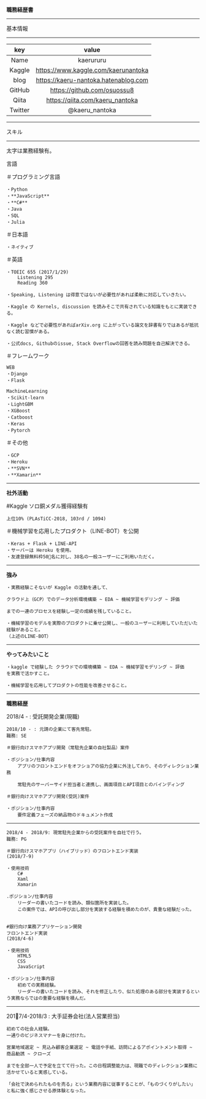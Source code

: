 **職務経歴書**
_____

基本情報
_____

| key | value |
| :---: | :---: |
| Name | kaerururu |
| Kaggle | https://www.kaggle.com/kaerunantoka | 
| blog | https://kaeru-nantoka.hatenablog.com |
| GitHub | https://github.com/osuossu8 |
| Qiita | https://qiita.com/kaeru_nantoka |
| Twitter | @kaeru_nantoka |

_____

スキル
_____

太字は業務経験有。

言語

＃プログラミング言語

    ・Python
    ・**JavaScript**
    ・**C#**
    ・Java
    ・SQL
    ・Julia

＃日本語

    ・ネイティブ

＃英語

    ・TOEIC 655 (2017/1/29)
        Listening 295
        Reading 360
    
    ・Speaking, Listening は得意ではないが必要性があれば柔軟に対応していきたい。

    ・Kaggle の Kernels, discussion を読みそこで共有されている知識をもとに実装できる。

    ・Kaggle などで必要性があればarXiv.org に上がっている論文を辞書有りではあるが抵抗なく読む習慣がある。

    ・公式docs, Githubのissue, Stack Overflowの回答を読み問題を自己解決できる。    

＃フレームワーク

    WEB
    ・Django
    ・Flask

    MachineLearning
    ・Scikit-learn
    ・LightGBM
    ・XGBoost
    ・Catboost
    ・Keras
    ・Pytorch


＃その他

    ・GCP
    ・Heroku
    ・**SVN**
    ・**Xamarin**

_____

**社外活動**

#Kaggle ソロ銅メダル獲得経験有

    上位10% (PLAsTiCC-2018, 103rd / 1094)

＃機械学習を応用したプロダクト（LINE-BOT）を公開

    ・Keras + Flask + LINE-API
    ・サーバーは Heroku を使用。
    ・友達登録無料枠50名に対し、38名の一般ユーザーにご利用いただく。

_____

**強み**

    ・実務経験こそないが Kaggle の活動を通して、

    クラウド上（GCP）でのデータ分析環境構築 ~ EDA ~ 機械学習モデリング ~ 評価

    までの一連のプロセスを経験し一定の成績を残していること。

    ・機械学習のモデルを実際のプロダクトに乗せ公開し、一般のユーザーに利用していただいた経験があること。
    （上述のLINE-BOT）

_____

**やってみたいこと**

    ・kaggle で経験した クラウドでの環境構築 ~ EDA ~ 機械学習モデリング ~ 評価　
    を実務で活かすこと。

    ・機械学習を応用してプロダクトの性能を改善させること。



_____

**職務経歴**

2018/4 - : 受託開発企業(現職)

    2018/10 - : 元請の企業にて客先常駐。
    職務: SE

    ＃銀行向けスマホアプリ開発（常駐先企業の自社製品）案件
    
    ・ポジション/仕事内容
        アプリのフロントエンドをオフショアの協力企業に外注しており、そのディレクション業務

        常駐先のサーバーサイド担当者と連携し、画面項目とAPI項目とのバインディング

    ＃銀行向けスマホアプリ開発(受託)案件

    ・ポジション/仕事内容
        要件定義フェーズの納品物のドキュメント作成

_____

    2018/4 - 2018/9: 現常駐先企業からの受託案件を自社で行う。
    職務: PG

    ＃銀行向けスマホアプリ（ハイブリッド）のフロントエンド実装
    (2018/7-9)

    ・使用技術
        C#
        Xaml
        Xamarin

    .ポジション/仕事内容
        リーダーの書いたコードを読み、類似箇所を実装した。
        この案件では、APIの呼び出し部分を実装する経験を積めたのが、貴重な経験だった。


    #銀行向け業務アプリケーション開発
    フロントエンド実装
    (2018/4-6)
    
    ・使用技術
        HTML5
        CSS
        JavaScript

    ・ポジション/仕事内容
        初めての実務経験。
        リーダーの書いたコードを読み、それを修正したり、似た処理のある部分を実装するという実務ならではの重要な経験を積んだ。

_____


2017/4-2018/3 : 大手証券会社(法人営業担当)

    初めての社会人経験。
    一通りのビジネスマナーを身に付けた。

    営業地域選定 ~ 見込み顧客企業選定 ~ 電話や手紙、訪問によるアポイントメント取得 ~ 商品勧誘 ~ クローズ
    
    までを全部一人で予定を立てて行った。この日程調整能力は、現職でのディレクション業務に活かせていると実感している。

    「会社で決められたものを売る」という業務内容に従事することが、「ものづくりがしたい」と私に強く感じさせる原体験となった。
